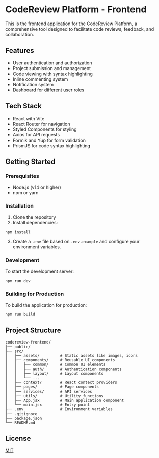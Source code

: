 # CodeReview Platform - Frontend

This is the frontend application for the CodeReview Platform, a comprehensive tool designed to facilitate code reviews, feedback, and collaboration.

## Features

- User authentication and authorization
- Project submission and management
- Code viewing with syntax highlighting
- Inline commenting system
- Notification system
- Dashboard for different user roles

## Tech Stack

- React with Vite
- React Router for navigation
- Styled Components for styling
- Axios for API requests
- Formik and Yup for form validation
- PrismJS for code syntax highlighting

## Getting Started

### Prerequisites

- Node.js (v14 or higher)
- npm or yarn

### Installation

1. Clone the repository
2. Install dependencies:

```bash
npm install
```

3. Create a `.env` file based on `.env.example` and configure your environment variables.

### Development

To start the development server:

```bash
npm run dev
```

### Building for Production

To build the application for production:

```bash
npm run build
```

## Project Structure

```
codereview-frontend/
├── public/
├── src/
│   ├── assets/         # Static assets like images, icons
│   ├── components/     # Reusable UI components
│   │   ├── common/     # Common UI elements
│   │   ├── auth/       # Authentication components
│   │   ├── layout/     # Layout components
│   │   └── ...
│   ├── context/        # React context providers
│   ├── pages/          # Page components
│   ├── services/       # API services
│   ├── utils/          # Utility functions
│   ├── App.jsx         # Main application component
│   └── main.jsx        # Entry point
├── .env                # Environment variables
├── .gitignore
├── package.json
└── README.md
```

## License

[MIT](LICENSE)
